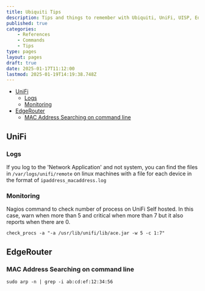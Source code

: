 ```yaml
---
title: Ubiquiti Tips
description: Tips and things to remember with Ubiquiti, UniFi, UISP, EdgeRouter systems
published: true
categories:
    - References
    - Commands
    - Tips
type: pages
layout: pages
draft: true
date: 2025-01-17T11:12:00
lastmod: 2025-01-19T14:19:38.748Z
---
```



<!--- cSpell:disable --->
* [UniFi](#unifi)
  * [Logs](#logs)
  * [Monitoring](#monitoring)
* [EdgeRouter](#edgerouter)
  * [MAC Address Searching on command line](#mac-address-searching-on-command-line)
<!--- cSpell:enable --->

## UniFi

### Logs

If you log to the 'Network Application' and not system, you can find the files in `/var/logs/unifi/remote` on linux machines with a file for each device in the format of `ipaddress_macaddress.log`

### Monitoring

Nagios command to check number of process on UniFi Self hosted. In this case, warn when more than 5 and critical when more than 7 but it also reports when there are 0.

`check_procs -a "-a /usr/lib/unifi/lib/ace.jar -w 5 -c 1:7"`

## EdgeRouter

### MAC Address Searching on command line

`sudo arp -n | grep -i ab:cd:ef:12:34:56`

<!--
## toolname

### toolname Commands

### toolname Notes

### toolname References

<>
-->
